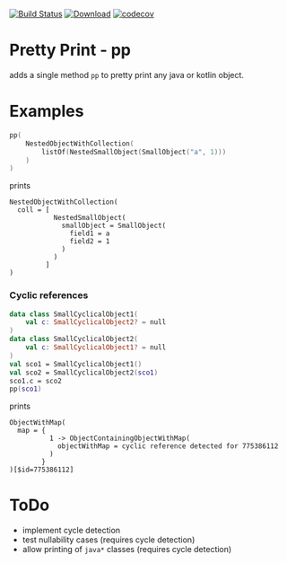 [![Build Status](https://travis-ci.com/snowe2010/pretty-print.svg?branch=master)](https://travis-ci.com/snowe2010/pretty-print)
[![Download](https://img.shields.io/bintray/v/snowe/maven/Pretty-Print.svg?label=bintray&style=flat)](https://bintray.com/snowe/maven/Pretty-Print/)
[![codecov](https://codecov.io/gh/snowe2010/pretty-print/branch/master/graph/badge.svg)](https://codecov.io/gh/snowe2010/pretty-print)
 
# Pretty Print - pp

adds a single method `pp` to pretty print any java or kotlin object. 

# Examples

```kotlin
pp(
    NestedObjectWithCollection(
        listOf(NestedSmallObject(SmallObject("a", 1)))
    )
)
```
prints

```
NestedObjectWithCollection(
  coll = [
           NestedSmallObject(
             smallObject = SmallObject(
               field1 = a
               field2 = 1
             )
           )
         ]
)
```

### Cyclic references

```kotlin
data class SmallCyclicalObject1(
    val c: SmallCyclicalObject2? = null
)
data class SmallCyclicalObject2(
    val c: SmallCyclicalObject1? = null
)
val sco1 = SmallCyclicalObject1()
val sco2 = SmallCyclicalObject2(sco1)
sco1.c = sco2
pp(sco1)
```
prints
```text
ObjectWithMap(
  map = {
          1 -> ObjectContainingObjectWithMap(
            objectWithMap = cyclic reference detected for 775386112
          )
        }
)[$id=775386112]
```

# ToDo

* implement cycle detection
* test nullability cases (requires cycle detection)
* allow printing of `java*` classes (requires cycle detection)
